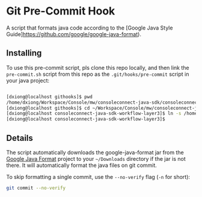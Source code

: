 # Git Pre-Commit Hook

A script that formats java code according to the [Google Java Style Guide]https://github.com/google/google-java-format).

## Installing

To use this pre-commit script, pls clone this repo locally, and then link the `pre-commit.sh` script from this repo as the `.git/hooks/pre-commit` script in your java project:

```bash

[dxiong@localhost githooks]$ pwd
/home/dxiong/Workspace/Console/mw/consoleconnect-java-sdk/consoleconnect-java-sdk-parent/githooks
[dxiong@localhost githooks]$ cd ~/Workspace/Console/mw/consoleconnect-java-sdk/consoleconnect-java-sdk-workflow-layer3/
[dxiong@localhost consoleconnect-java-sdk-workflow-layer3]$ ln -s /home/dxiong/Workspace/Console/mw/consoleconnect-java-sdk/consoleconnect-java-sdk-parent/githooks/pre-commit.sh .git/hooks/pre-commit
[dxiong@localhost consoleconnect-java-sdk-workflow-layer3]$

```

## Details

The script automatically downloads the google-java-format jar from the [Google Java Format](https://github.com/google/google-java-format) project to your `~/Downloads` directory if the jar is not there. It will automatically format the java files on git commit.


To skip formatting a single commit, use the `--no-verify` flag (`-n` for short):
```bash
git commit --no-verify
```
